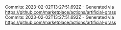 Commits: 2023-02-02T13:27:51.692Z - Generated via https://github.com/marketplace/actions/artificial-grass
<br>
Commits: 2023-02-02T13:27:51.692Z - Generated via https://github.com/marketplace/actions/artificial-grass
<br>
